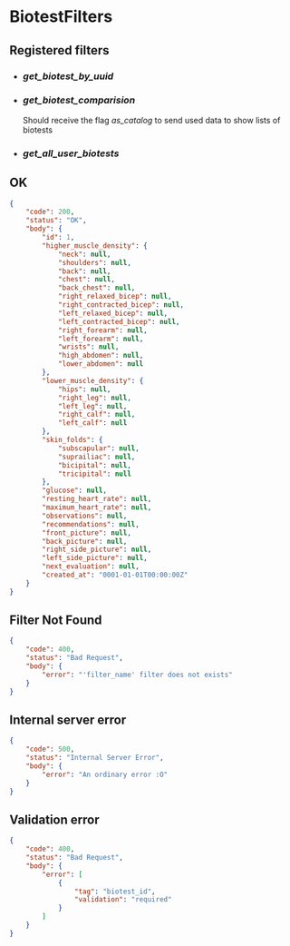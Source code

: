 # BiotestFilters

## Registered filters

- ### _get_biotest_by_uuid_

- ### _get_biotest_comparision_

    Should receive the flag *as_catalog* to send used data to show lists of biotests

- ### _get_all_user_biotests_

## OK

```JSON
{
    "code": 200,
    "status": "OK",
    "body": {
        "id": 1,
        "higher_muscle_density": {
            "neck": null,
            "shoulders": null,
            "back": null,
            "chest": null,
            "back_chest": null,
            "right_relaxed_bicep": null,
            "right_contracted_bicep": null,
            "left_relaxed_bicep": null,
            "left_contracted_bicep": null,
            "right_forearm": null,
            "left_forearm": null,
            "wrists": null,
            "high_abdomen": null,
            "lower_abdomen": null
        },
        "lower_muscle_density": {
            "hips": null,
            "right_leg": null,
            "left_leg": null,
            "right_calf": null,
            "left_calf": null
        },
        "skin_folds": {
            "subscapular": null,
            "suprailiac": null,
            "bicipital": null,
            "tricipital": null
        },
        "glucose": null,
        "resting_heart_rate": null,
        "maximum_heart_rate": null,
        "observations": null,
        "recommendations": null,
        "front_picture": null,
        "back_picture": null,
        "right_side_picture": null,
        "left_side_picture": null,
        "next_evaluation": null,
        "created_at": "0001-01-01T00:00:00Z"
    }
}
```

## Filter Not Found

```JSON
{
    "code": 400,
    "status": "Bad Request",
    "body": {
        "error": "'filter_name' filter does not exists"
    }
}
```

## Internal server error

```JSON
{
    "code": 500,
    "status": "Internal Server Error",
    "body": {
        "error": "An ordinary error :O"
    }
}
```

## Validation error

```JSON
{
    "code": 400,
    "status": "Bad Request",
    "body": {
        "error": [
            {
                "tag": "biotest_id",
                "validation": "required"
            }
        ]
    }
}
```
